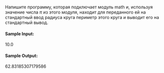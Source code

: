 Напишите программу, которая подключает модуль math и, используя значение числа $\pi$ из этого модуля, находит для переданного ей на стандартный ввод радиуса круга периметр этого круга и выводит его на стандартный вывод.

#### Sample Input:
10.0
#### Sample Output:
62.83185307179586